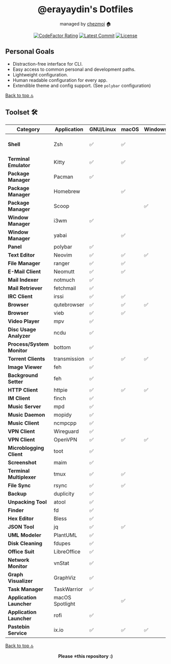 <div align="center">

# @erayaydin's Dotfiles

managed by [chezmoi](https://chezmoi.io) 🏠

[![CodeFactor Rating][badge-codefactor]][link-codefactor]
[![Latest Commit][badge-commit]][link-commit]
[![License][badge-license]][link-license]

</div>

## Personal Goals

- Distraction-free interface for CLI.
- Easy access to common personal and development paths.
- Lightweight configuration.
- Human readable configuration for every app.
- Extendible theme and config support. (See `polybar` configuration)

[Back to top 🔝](#)

## Toolset 🛠️

| **Category**               | **Application** | **GNU/Linux**      | **macOS**          | **Windows**        | **License**        | **Configuration**                                                 |
|----------------------------|-----------------|--------------------|--------------------|--------------------|--------------------|-------------------------------------------------------------------|
| **Shell**                  | Zsh             | :white_check_mark: | :white_check_mark: |                    | MIT-Modern-Variant | [`~/.local/etc/zsh`](./dot_local/etc/zsh)                         |
| **Terminal Emulator**      | Kitty           | :white_check_mark: | :white_check_mark: |                    | GPLv3              | [`~/.local/etc/kitty`](./dot_local/etc/kitty)                     |
| **Package Manager**        | Pacman          | :white_check_mark: |                    |                    |                    | [`~/.local/etc/pacman`](./dot_local/etc/pacman)                   |
| **Package Manager**        | Homebrew        |                    | :white_check_mark: |                    |                    |                                                                   |
| **Package Manager**        | Scoop           |                    |                    | :white_check_mark: |                    |                                                                   |
| **Window Manager**         | i3wm            | :white_check_mark: |                    |                    |                    | [`~/.local/etc/i3`](./dot_local/etc/i3)                           |
| **Window Manager**         | yabai           |                    | :white_check_mark: |                    |                    | [`~/.local/etc/yabai`](./dot_local/etc/yabai)                     |
| **Panel**                  | polybar         | :white_check_mark: |                    |                    |                    | [`~/.local/etc/polybar`](./dot_local/etc/polybar)                 |
| **Text Editor**            | Neovim          | :white_check_mark: | :white_check_mark: | :white_check_mark: |                    | [`~/.local/etc/nvim`](./dot_local/etc/nvim)                       |
| **File Manager**           | ranger          | :white_check_mark: | :white_check_mark: |                    |                    | [`~/.local/etc/ranger`](./dot_local/etc/ranger)                   |
| **E-Mail Client**          | Neomutt         | :white_check_mark: | :white_check_mark: |                    |                    |                                                                   |
| **Mail Indexer**           | notmuch         | :white_check_mark: |                    |                    |                    |                                                                   |
| **Mail Retriever**         | fetchmail       | :white_check_mark: |                    |                    |                    |                                                                   |
| **IRC Client**             | irssi           | :white_check_mark: | :white_check_mark: |                    |                    |                                                                   |
| **Browser**                | qutebrowser     | :white_check_mark: | :white_check_mark: | :white_check_mark: |                    | [`~/.local/etc/qutebrowser`](./dot_local/etc/private_qutebrowser) |
| **Browser**                | vieb            | :white_check_mark: | :white_check_mark: |                    |                    | [`~/.local/etc/vieb`](./dot_local/etc/vieb)                       |
| **Video Player**           | mpv             | :white_check_mark: |                    |                    |                    |                                                                   |
| **Disc Usage Analyzer**    | ncdu            | :white_check_mark: |                    |                    |                    |                                                                   |
| **Process/System Monitor** | bottom          | :white_check_mark: |                    |                    |                    |                                                                   |
| **Torrent Clients**        | transmission    | :white_check_mark: | :white_check_mark: | :white_check_mark: |                    |                                                                   |
| **Image Viewer**           | feh             | :white_check_mark: |                    |                    |                    |                                                                   |
| **Background Setter**      | feh             | :white_check_mark: |                    |                    |                    |                                                                   |
| **HTTP Client**            | httpie          | :white_check_mark: | :white_check_mark: | :white_check_mark: |                    |                                                                   |
| **IM Client**              | finch           | :white_check_mark: |                    |                    |                    |                                                                   |
| **Music Server**           | mpd             | :white_check_mark: |                    |                    |                    |                                                                   |
| **Music Daemon**           | mopidy          | :white_check_mark: |                    |                    |                    |                                                                   |
| **Music Client**           | ncmpcpp         | :white_check_mark: |                    |                    |                    |                                                                   |
| **VPN Client**             | Wireguard       | :white_check_mark: |                    |                    |                    |                                                                   |
| **VPN Client**             | OpenVPN         | :white_check_mark: | :white_check_mark: | :white_check_mark: |                    |                                                                   |
| **Microblogging Client**   | toot            | :white_check_mark: |                    |                    |                    |                                                                   |
| **Screenshot**             | maim            | :white_check_mark: |                    |                    |                    |                                                                   |
| **Terminal Multiplexer**   | tmux            | :white_check_mark: | :white_check_mark: |                    |                    |                                                                   |
| **File Sync**              | rsync           | :white_check_mark: | :white_check_mark: |                    |                    |                                                                   |
| **Backup**                 | duplicity       | :white_check_mark: |                    |                    |                    |                                                                   |
| **Unpacking Tool**         | atool           | :white_check_mark: |                    |                    |                    |                                                                   |
| **Finder**                 | fd              | :white_check_mark: |                    |                    |                    |                                                                   |
| **Hex Editor**             | Bless           | :white_check_mark: |                    |                    |                    |                                                                   |
| **JSON Tool**              | jq              | :white_check_mark: | :white_check_mark: |                    |                    |                                                                   |
| **UML Modeler**            | PlantUML        | :white_check_mark: |                    |                    |                    |                                                                   |
| **Disk Cleaning**          | fdupes          | :white_check_mark: |                    |                    |                    |                                                                   |
| **Office Suit**            | LibreOffice     | :white_check_mark: |                    |                    |                    |                                                                   |
| **Network Monitor**        | vnStat          | :white_check_mark: |                    |                    |                    |                                                                   |
| **Graph Visualizer**       | GraphViz        | :white_check_mark: |                    |                    |                    |                                                                   |
| **Task Manager**           | TaskWarrior     | :white_check_mark: |                    |                    |                    |                                                                   |
| **Application Launcher**   | macOS Spotlight |                    | :white_check_mark: |                    |                    |                                                                   |
| **Application Launcher**   | rofi            | :white_check_mark: |                    |                    |                    |                                                                   |
| **Pastebin Service**       | ix.io           | :white_check_mark: | :white_check_mark: | :white_check_mark: |                    |                                                                   |

[Back to top 🔝](#)

<div align="center"><b>Please ⭐️this repository :)</b>
</div>

[badge-codefactor]:https://img.shields.io/codefactor/grade/github/erayaydin/dots?logo=codefactor&logoColor=white&cacheSeconds=300
[badge-commit]:https://img.shields.io/github/last-commit/erayaydin/dots?style=flat
[badge-license]:https://img.shields.io/github/license/erayaydin/dots.svg

[link-codefactor]:https://www.codefactor.io/repository/github/erayaydin/dots
[link-commit]:https://github.com/erayaydin/dots/commits/master
[link-license]:LICENSE

